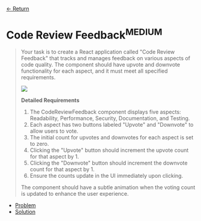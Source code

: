 [&larr; Return](https://hanggrian.github.io/grind-hackerrank/)

# Code Review Feedback<sup>MEDIUM</sup>

> Your task is to create a React application called "Code Review Feedback" that
  tracks and manages feedback on various aspects of code quality. The component
  should have upvote and downvote functionality for each aspect, and it must
  meet all specified requirements.
>
> ![](https://s3.amazonaws.com/hr-assets/0/1729722211-95d9063039-ReactApp-GoogleChrome2024-09-1200-53-27-ezgif.com-video-to-gif-converter.gif)
>
> **Detailed Requirements**
>
> 1.  The CodeReviewFeedback component displays five aspects: Readability,
      Performance, Security, Documentation, and Testing.
> 1.  Each aspect has two buttons labeled "Upvote" and "Downvote" to allow users
      to vote.
> 1.  The initial count for upvotes and downvotes for each aspect is set to
      zero.
> 1.  Clicking the "Upvote" button should increment the upvote count for that
      aspect by 1.
> 1.  Clicking the "Downvote" button should increment the downvote count for
      that aspect by 1.
> 1.  Ensure the counts update in the UI immediately upon clicking.
>
> The component should have a subtle animation when the voting count is updated
  to enhance the user experience.

- [Problem](https://www.hackerrank.com/challenges/code-review-feedback/)
- [Solution](https://github.com/hanggrian/grind-hackerrank/blob/main/react/src/code-review-feedback.tsx)
